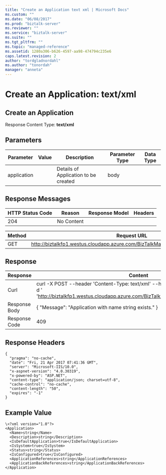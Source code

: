 ```yaml
---
title: "Create an Application text xml | Microsoft Docs"
ms.custom: ""
ms.date: "06/08/2017"
ms.prod: "biztalk-server"
ms.reviewer: ""
ms.service: "biztalk-server"
ms.suite: ""
ms.tgt_pltfrm: ""
ms.topic: "managed-reference"
ms.assetid: 1280a306-b626-4597-aa98-474794c235e6
caps.latest.revision: 2
author: "tordgladnordahl"
ms.author: "tonordah"
manager: "anneta"
---
```

# Create an Application: text/xml
## Create an Application

  Response Content Type: **text/xml**
  
Parameters
---



Parameter |Value |Description|Parameter Type|Data Type  
---------|---------|---------|---------|---------
application  |         |Details of Application to be created |body |        |


Response Messages
---


HTTP Status Code|Reason  |Response Model|Headers
---------|---------|---------|---------
204    |No Content       |         |         |

Method  | Request URL
------------- | -------------
GET  | http://biztalkfp1.westus.cloudapp.azure.com/BizTalkManagementService/Applications

Response
---

| Response | Content          |
| ------------- | ----------- |
| Curl | curl -X POST --header 'Content-Type: text/xml' --header 'Accept: application/json' -d ' 'http://biztalkfp1.westus.cloudapp.azure.com/BizTalkManagementService/Applications'|
| Response Body | { "Message": "Application with name string exists." }|
| Response Code | 409|

Response Headers
---

```
{
  "pragma": "no-cache",
  "date": "Fri, 21 Apr 2017 07:41:36 GMT",
  "server": "Microsoft-IIS/10.0",
  "x-aspnet-version": "4.0.30319",
  "x-powered-by": "ASP.NET",
  "content-type": "application/json; charset=utf-8",
  "cache-control": "no-cache",
  "content-length": "50",
  "expires": "-1"
}
```

Example Value
---

```
\<?xml version="1.0"?>
<Application>
  <Name>string</Name>
  <Description>string</Description>
  <IsDefaultApplication>true</IsDefaultApplication>
  <IsSystem>true</IsSystem>
  <Status>string</Status>
  <IsConfigured>true</IsConfigured>
  <ApplicationReferences>string</ApplicationReferences>
  <ApplicationBackReferences>string</ApplicationBackReferences>
</Application>

```
